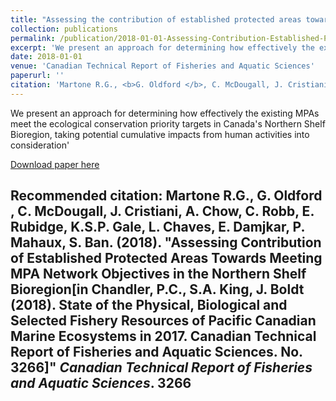 ```yaml
---
title: "Assessing the contribution of established protected areas towards meeting MPA network objectives in the Northern Shelf Bioregion"
collection: publications
permalink: /publication/2018-01-01-Assessing-Contribution-Established-Protected-Areas-SOPO
excerpt: 'We present an approach for determining how effectively the existing MPAs meet the ecological conservation priority targets in Canada's Northern Shelf Bioregion, taking potential cumulative impacts from human activities into consideration'
date: 2018-01-01
venue: 'Canadian Technical Report of Fisheries and Aquatic Sciences'
paperurl: ''
citation: 'Martone R.G., <b>G. Oldford </b>, C. McDougall, J. Cristiani, A. Chow, C. Robb, E. Rubidge, K.S.P. Gale, L. Chaves, E. Damjkar, P. Mahaux, S. Ban. (2018). &quot;Assessing Contribution of Established Protected Areas Towards Meeting MPA Network Objectives in the Northern Shelf Bioregion[in Chandler, P.C., S.A. King, J. Boldt (2018). State of the Physical, Biological and Selected Fishery Resources of Pacific Canadian Marine Ecosystems in 2017. Canadian Technical Report of Fisheries and Aquatic Sciences. No. 3266]&quot; <i>Canadian Technical Report of Fisheries and Aquatic Sciences</i>. 3266'
---
```

We present an approach for determining how effectively the existing MPAs meet the ecological conservation priority targets in Canada's Northern Shelf Bioregion, taking potential cumulative impacts from human activities into consideration'

[Download paper here](/files/2017_SOPO.pdf)

Recommended citation: Martone R.G., <b>G. Oldford </b>, C. McDougall, J. Cristiani, A. Chow, C. Robb, E. Rubidge, K.S.P. Gale, L. Chaves, E. Damjkar, P. Mahaux, S. Ban. (2018). &quot;Assessing Contribution of Established Protected Areas Towards Meeting MPA Network Objectives in the Northern Shelf Bioregion[in Chandler, P.C., S.A. King, J. Boldt (2018). State of the Physical, Biological and Selected Fishery Resources of Pacific Canadian Marine Ecosystems in 2017. Canadian Technical Report of Fisheries and Aquatic Sciences. No. 3266]&quot; <i>Canadian Technical Report of Fisheries and Aquatic Sciences</i>. 3266
---